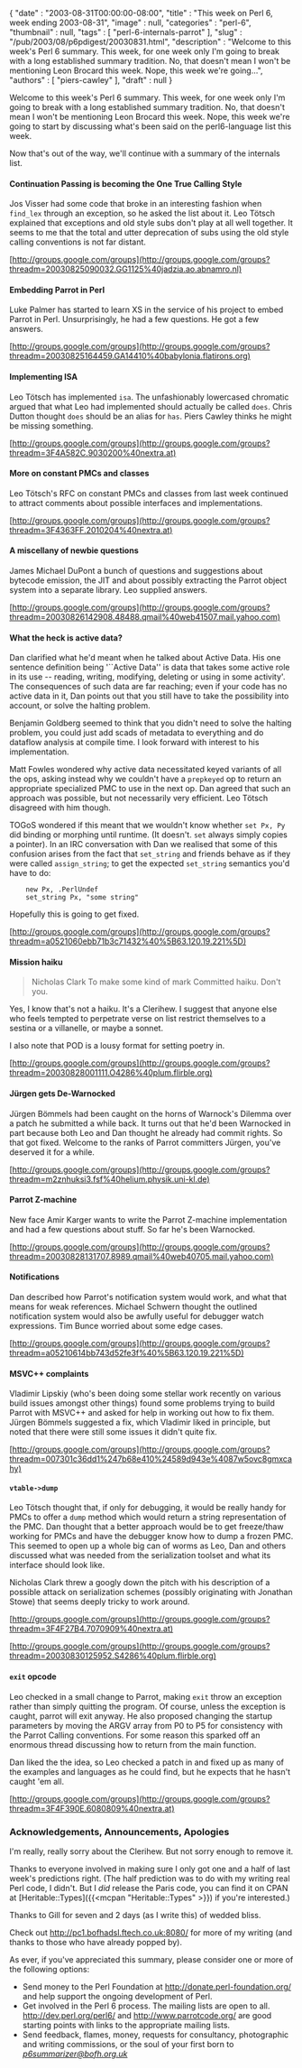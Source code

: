 {
   "date" : "2003-08-31T00:00:00-08:00",
   "title" : "This week on Perl 6, week ending 2003-08-31",
   "image" : null,
   "categories" : "perl-6",
   "thumbnail" : null,
   "tags" : [
      "perl-6-internals-parrot"
   ],
   "slug" : "/pub/2003/08/p6pdigest/20030831.html",
   "description" : "Welcome to this week's Perl 6 summary. This week, for one week only I'm going to break with a long established summary tradition. No, that doesn't mean I won't be mentioning Leon Brocard this week. Nope, this week we're going...",
   "authors" : [
      "piers-cawley"
   ],
   "draft" : null
}



Welcome to this week's Perl 6 summary. This week, for one week only I'm going to break with a long established summary tradition. No, that doesn't mean I won't be mentioning Leon Brocard this week. Nope, this week we're going to start by discussing what's been said on the perl6-language list this week.

Now that's out of the way, we'll continue with a summary of the internals list.

#### <span id="continuation passing is becoming the one true calling style">Continuation Passing is becoming the One True Calling Style</span>

Jos Visser had some code that broke in an interesting fashion when `find_lex` through an exception, so he asked the list about it. Leo Tötsch explained that exceptions and old style subs don't play at all well together. It seems to me that the total and utter deprecation of subs using the old style calling conventions is not far distant.

[http://groups.google.com/groups](http://groups.google.com/groups?threadm=20030825090032.GG1125%40jadzia.ao.abnamro.nl)

#### <span id="embedding parrot in perl">Embedding Parrot in Perl</span>

Luke Palmer has started to learn XS in the service of his project to embed Parrot in Perl. Unsurprisingly, he had a few questions. He got a few answers.

[http://groups.google.com/groups](http://groups.google.com/groups?threadm=20030825164459.GA14410%40babylonia.flatirons.org)

#### <span id="implementing isa">Implementing ISA</span>

Leo Tötsch has implemented `isa`. The unfashionably lowercased chromatic argued that what Leo had implemented should actually be called `does`. Chris Dutton thought `does` should be an alias for `has`. Piers Cawley thinks he might be missing something.

[http://groups.google.com/groups](http://groups.google.com/groups?threadm=3F4A582C.9030200%40nextra.at)

#### <span id="more on constant pmcs and classes">More on constant PMCs and classes</span>

Leo Tötsch's RFC on constant PMCs and classes from last week continued to attract comments about possible interfaces and implementations.

[http://groups.google.com/groups](http://groups.google.com/groups?threadm=3F4363FF.2010204%40nextra.at)

#### <span id="a miscellany of newbie questions">A miscellany of newbie questions</span>

James Michael DuPont a bunch of questions and suggestions about bytecode emission, the JIT and about possibly extracting the Parrot object system into a separate library. Leo supplied answers.

[http://groups.google.com/groups](http://groups.google.com/groups?threadm=20030826142908.48488.qmail%40web41507.mail.yahoo.com)

#### <span id="what the heck is active data">What the heck is active data?</span>

Dan clarified what he'd meant when he talked about Active Data. His one sentence definition being '\`\`Active Data'' is data that takes some active role in its use -- reading, writing, modifying, deleting or using in some activity'. The consequences of such data are far reaching; even if your code has no active data in it, Dan points out that you still have to take the possibility into account, or solve the halting problem.

Benjamin Goldberg seemed to think that you didn't need to solve the halting problem, you could just add scads of metadata to everything and do dataflow analysis at compile time. I look forward with interest to his implementation.

Matt Fowles wondered why active data necessitated keyed variants of all the ops, asking instead why we couldn't have a `prepkeyed` op to return an appropriate specialized PMC to use in the next op. Dan agreed that such an approach was possible, but not necessarily very efficient. Leo Tötsch disagreed with him though.

TOGoS wondered if this meant that we wouldn't know whether `set Px, Py` did binding or morphing until runtime. (It doesn't. `set` always simply copies a pointer). In an IRC conversation with Dan we realised that some of this confusion arises from the fact that `set_string` and friends behave as if they were called `assign_string`; to get the expected `set_string` semantics you'd have to do:

        new Px, .PerlUndef
        set_string Px, "some string"

Hopefully this is going to get fixed.

[http://groups.google.com/groups](http://groups.google.com/groups?threadm=a0521060ebb71b3c71432%40%5B63.120.19.221%5D)

#### <span id="mission haiku">Mission haiku</span>

> Nicholas Clark
> To make some kind of mark
> Committed haiku.
> Don't you.

Yes, I know that's not a haiku. It's a Clerihew. I suggest that anyone else who feels tempted to perpetrate verse on list restrict themselves to a sestina or a villanelle, or maybe a sonnet.

I also note that POD is a lousy format for setting poetry in.

[http://groups.google.com/groups](http://groups.google.com/groups?threadm=20030828001111.O4286%40plum.flirble.org)

#### <span id="jrgen gets dewarnocked">Jürgen gets De-Warnocked</span>

Jürgen Bömmels had been caught on the horns of Warnock's Dilemma over a patch he submitted a while back. It turns out that he'd been Warnocked in part because both Leo and Dan thought he already had commit rights. So that got fixed. Welcome to the ranks of Parrot committers Jürgen, you've deserved it for a while.

[http://groups.google.com/groups](http://groups.google.com/groups?threadm=m2znhuksi3.fsf%40helium.physik.uni-kl.de)

#### <span id="parrot zmachine">Parrot Z-machine</span>

New face Amir Karger wants to write the Parrot Z-machine implementation and had a few questions about stuff. So far he's been Warnocked.

[http://groups.google.com/groups](http://groups.google.com/groups?threadm=20030828131707.8989.qmail%40web40705.mail.yahoo.com)

#### <span id="notifications">Notifications</span>

Dan described how Parrot's notification system would work, and what that means for weak references. Michael Schwern thought the outlined notification system would also be awfully useful for debugger watch expressions. Tim Bunce worried about some edge cases.

[http://groups.google.com/groups](http://groups.google.com/groups?threadm=a05210614bb743d52fe3f%40%5B63.120.19.221%5D)

#### <span id="msvc++ complaints">MSVC++ complaints</span>

Vladimir Lipskiy (who's been doing some stellar work recently on various build issues amongst other things) found some problems trying to build Parrot with MSVC++ and asked for help in working out how to fix them. Jürgen Bömmels suggested a fix, which Vladimir liked in principle, but noted that there were still some issues it didn't quite fix.

[http://groups.google.com/groups](http://groups.google.com/groups?threadm=007301c36dd1%247b68e410%24589d943e%4087w5ovc8gmxcahy)

#### <span id="vtable>dump">`vtable->dump`</span>

Leo Tötsch thought that, if only for debugging, it would be really handy for PMCs to offer a `dump` method which would return a string representation of the PMC. Dan thought that a better approach would be to get freeze/thaw working for PMCs and have the debugger know how to dump a frozen PMC. This seemed to open up a whole big can of worms as Leo, Dan and others discussed what was needed from the serialization toolset and what its interface should look like.

Nicholas Clark threw a googly down the pitch with his description of a possible attack on serialization schemes (possibly originating with Jonathan Stowe) that seems deeply tricky to work around.

[http://groups.google.com/groups](http://groups.google.com/groups?threadm=3F4F27B4.7070909%40nextra.at)

[http://groups.google.com/groups](http://groups.google.com/groups?threadm=20030830125952.S4286%40plum.flirble.org)

#### <span id="exit opcode">`exit` opcode</span>

Leo checked in a small change to Parrot, making `exit` throw an exception rather than simply quitting the program. Of course, unless the exception is caught, parrot will exit anyway. He also proposed changing the startup parameters by moving the ARGV array from P0 to P5 for consistency with the Parrot Calling conventions. For some reason this sparked off an enormous thread discussing how to return from the main function.

Dan liked the the idea, so Leo checked a patch in and fixed up as many of the examples and languages as he could find, but he expects that he hasn't caught 'em all.

[http://groups.google.com/groups](http://groups.google.com/groups?threadm=3F4F390E.6080809%40nextra.at)

### <span id="acknowledgements, announcements, apologies">Acknowledgements, Announcements, Apologies</span>

I'm really, really sorry about the Clerihew. But not sorry enough to remove it.

Thanks to everyone involved in making sure I only got one and a half of last week's predictions right. (The half prediction was to do with my writing real Perl code, I didn't. But I *did* release the Paris code, you can find it on CPAN at [Heritable::Types]({{<mcpan "Heritable::Types" >}}) if you're interested.)

Thanks to Gill for seven and 2 days (as I write this) of wedded bliss.

Check out <http://pc1.bofhadsl.ftech.co.uk:8080/> for more of my writing (and thanks to those who have already popped by).

As ever, if you've appreciated this summary, please consider one or more of the following options:

-   Send money to the Perl Foundation at <http://donate.perl-foundation.org/> and help support the ongoing development of Perl.
-   Get involved in the Perl 6 process. The mailing lists are open to all. <http://dev.perl.org/perl6/> and <http://www.parrotcode.org/> are good starting points with links to the appropriate mailing lists.
-   Send feedback, flames, money, requests for consultancy, photographic and writing commissions, or the soul of your first born to *<p6summarizer@bofh.org.uk>*

